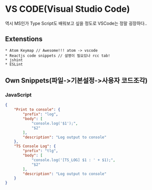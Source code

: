 # VS CODE(Visual Studio Code)
역시 MS인가 Type Script도 배워보고 싶을 정도로 VSCode는 정말 굉장하다..

## Extenstions
```
* Atom Keymap // Awesome!!! atom -> vscode
* Reactjs code snippets // 설명이 필요있나 rcc tab!
* jshint
* ESLint
```

## Own Snippets(파일->기본설정->사용자 코드조각)

### JavaScript
```json
{
	"Print to console": {
		"prefix": "log",
		"body": [
			"console.log('$1');",
			"$2"
		],
		"description": "Log output to console"
	},
	"TS Console Log": {
		"prefix": "tlg",
		"body": [
			"console.log('[TS_LOG] $1 : ' + $1);",
			"$2"
		],
		"description": "Log output to console"
	}
}
```